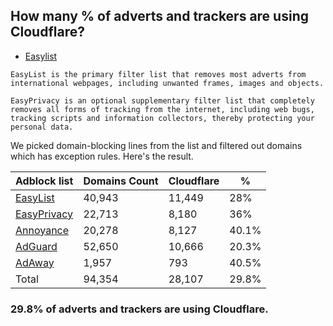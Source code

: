 ## How many % of adverts and trackers are using Cloudflare?


- [Easylist](https://web.archive.org/web/20210516110248/https://easylist.to/)
```
EasyList is the primary filter list that removes most adverts from international webpages, including unwanted frames, images and objects.

EasyPrivacy is an optional supplementary filter list that completely removes all forms of tracking from the internet, including web bugs, tracking scripts and information collectors, thereby protecting your personal data.
```


We picked domain-blocking lines from the list and filtered out domains which has exception rules.
Here's the result.


| Adblock list | Domains Count | Cloudflare | % |
| --- | --- | --- | --- |
| [EasyList](https://easylist.to/easylist/easylist.txt) | 40,943 | 11,449 | 28% |
| [EasyPrivacy](https://easylist.to/easylist/easyprivacy.txt) | 22,713 | 8,180 | 36% |
| [Annoyance](https://secure.fanboy.co.nz/fanboy-annoyance.txt) | 20,278 | 8,127 | 40.1% |
| [AdGuard](https://adguardteam.github.io/AdGuardSDNSFilter/Filters/filter.txt) | 52,650 | 10,666 | 20.3% |
| [AdAway](https://raw.githubusercontent.com/AdAway/adaway.github.io/master/hosts.txt) | 1,957 | 793 | 40.5% |
| Total | 94,354 | 28,107 | 29.8% |


### 29.8% of adverts and trackers are using Cloudflare.